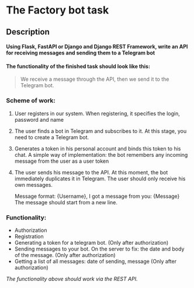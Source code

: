 # The Factory bot task
## Description

#### Using Flask, FastAPI or Django and Django REST Framework, write an API for receiving messages and sending them to a Telegram bot
#### The functionality of the finished task should look like this:

> We receive a message through the API, then we send it to the Telegram bot.

### Scheme of work:

 1. User registers in our system. When registering, it specifies the
    login, password and name
   
 2. The user finds a bot in Telegram and subscribes to it. At this stage, you need to create a Telegram bot.
 3. Generates a token in his personal account and binds this token to his chat. 
    A simple way of implementation: the bot remembers any incoming message from the user as a user token
 4. The user sends his message to the API. At this moment, the bot immediately duplicates it in Telegram. 
 The user should only receive his own messages. 

     Message format: {Username}, I got a message from you:
     {Message} The message should start from a new line.

### Functionality:
 - Authorization
 - Registration
 - Generating a token for a telegram bot. (Only after authorization)
 - Sending messages to your bot. 
 On the server to fix: the date and body of the message. (Only after authorization)
 - Getting a list of all messages: date of sending, message (Only after authorization)
 
*The functionality above should work via the REST API.*
